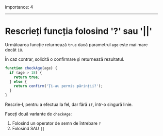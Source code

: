 importance: 4

---

# Rescrieți funcția folosind '?' sau '||'

Următoarea funcție returnează `true` dacă parametrul `age` este mai mare decât `18`.

În caz contrar, solicită o confirmare și returnează rezultatul.

```js
function checkAge(age) {
  if (age > 18) {
    return true;
  } else {
    return confirm('Ți-au permis părinții?');
  }
}
```

Rescrie-l, pentru a efectua la fel, dar fără `if`, într-o singură linie.

Faceți două variante de `checkAge`:

1. Folosind un operator de semn de întrebare `?`
2. Folosind SAU `||`
